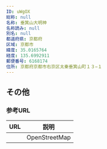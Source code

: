 ```yaml
---
ID: uWgOX
総称: null
名称: 垂箕山大明神
名称読み: null
別名: null
都道府県: 京都府
区域: 京都市
緯度: 35.0165764
経度: 135.6992911
郵便番号: 6168174
住所: 京都府京都市右京区太秦垂箕山町１３−１
---
```


## その他

### 参考URL

| URL | 説明          |
| --- | ------------- |
|     | OpenStreetMap |
